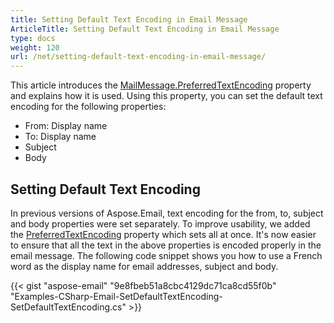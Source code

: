 ```yaml
---
title: Setting Default Text Encoding in Email Message
ArticleTitle: Setting Default Text Encoding in Email Message
type: docs
weight: 120
url: /net/setting-default-text-encoding-in-email-message/
---
```



This article introduces the [MailMessage.PreferredTextEncoding](http://www.aspose.com/api/net/email/aspose.email/mailmessage/properties/preferredtextencoding) property and explains how it is used. Using this property, you can set the default text encoding for the following properties:

- From: Display name
- To: Display name
- Subject
- Body
## **Setting Default Text Encoding**
In previous versions of Aspose.Email, text encoding for the from, to, subject and body properties were set separately. To improve usability, we added the [PreferredTextEncoding](http://www.aspose.com/api/net/email/aspose.email/mailmessage/properties/preferredtextencoding) property which sets all at once. It's now easier to ensure that all the text in the above properties is encoded properly in the email message. The following code snippet shows you how to use a French word as the display name for email addresses, subject and body.



{{< gist "aspose-email" "9e8fbeb51a8cbc4129dc71ca8cd55f0b" "Examples-CSharp-Email-SetDefaultTextEncoding-SetDefaultTextEncoding.cs" >}}
